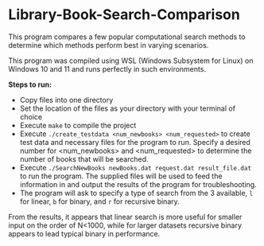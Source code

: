 # Library-Book-Search-Comparison


This program compares a few popular computational search methods to determine which methods perform best in varying scenarios.


This program was compiled using WSL (Windows Subsystem for Linux) on Windows 10 and 11 and runs perfectly in such environments.


**Steps to run:**
- Copy files into one directory
- Set the location of the files as your directory with your terminal of choice
- Execute ```make``` to compile the project
- Execute ```./create_testdata <num_newbooks> <num_requested>``` to create test data and necessary files for the program to run. Specify a desired number for <num_newbooks> and <num_requested> to determine the number of books that will be searched.
- Execute ```./SearchNewBooks newBooks.dat request.dat result_file.dat``` to run the program. The supplied files will be used to feed the information in and output the results of the program for troubleshooting.
- The program will ask to specify a type of search from the 3 available, ```l``` for linear, ```b``` for binary, and ```r``` for recursive binary.


From the results, it appears that linear search is more useful for smaller input on the order of N<1000, while for larger datasets recursive binary appears to lead typical binary in performance.
